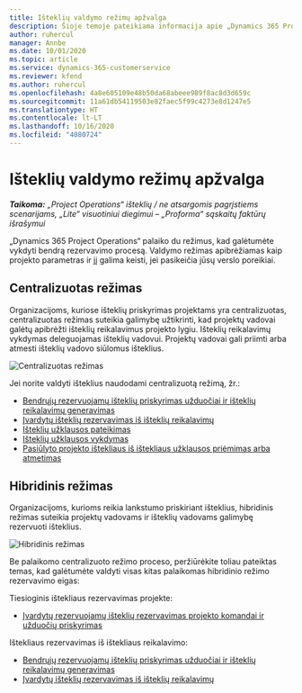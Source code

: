 ```yaml
---
title: Išteklių valdymo režimų apžvalga
description: Šioje temoje pateikiama informacija apie „Dynamics 365 Project Operations“ išteklių valdymo funkcijas.
author: ruhercul
manager: Annbe
ms.date: 10/01/2020
ms.topic: article
ms.service: dynamics-365-customerservice
ms.reviewer: kfend
ms.author: ruhercul
ms.openlocfilehash: 4a8e605109e48b50da68abeee989f8ac8d3d659c
ms.sourcegitcommit: 11a61db54119503e82faec5f99c4273e8d1247e5
ms.translationtype: HT
ms.contentlocale: lt-LT
ms.lasthandoff: 10/16/2020
ms.locfileid: "4080724"
---
```

# <a name="resource-management-modes-overview"></a>Išteklių valdymo režimų apžvalga

_**Taikoma:** „Project Operations“ išteklių / ne atsargomis pagrįstiems scenarijams, „Lite“ visuotiniui diegimui – „Proforma“ sąskaitų faktūrų išrašymui_


„Dynamics 365 Project Operations“ palaiko du režimus, kad galėtumėte vykdyti bendrą rezervavimo procesą. Valdymo režimas apibrėžiamas kaip projekto parametras ir jį galima keisti, jei pasikeičia jūsų verslo poreikiai.    

## <a name="central-mode"></a>Centralizuotas režimas
Organizacijoms, kuriose išteklių priskyrimas projektams yra centralizuotas, centralizuotas režimas suteikia galimybę užtikrinti, kad projektų vadovai galėtų apibrėžti išteklių reikalavimus projekto lygiu. Išteklių reikalavimų vykdymas deleguojamas išteklių vadovui. Projektų vadovai gali priimti arba atmesti išteklių vadovo siūlomus išteklius.

![Centralizuotas režimas](./media/resource-management-central.png)

Jei norite valdyti išteklius naudodami centralizuotą režimą, žr.:

- [Bendrųjų rezervuojamų išteklių priskyrimas užduočiai ir išteklių reikalavimų generavimas](https://docs.microsoft.com/dynamics365/project-service/assign-generic-bookable-resource)
- [Įvardytų išteklių rezervavimas iš išteklių reikalavimų](https://docs.microsoft.com/dynamics365/project-service/book-named-resource)
- [Išteklių užklausos pateikimas](https://docs.microsoft.com/dynamics365/project-service/submit-resource-request)
- [Išteklių užklausos vykdymas](https://docs.microsoft.com/dynamics365/project-service/resource-management-fulfill-requests)
- [Pasiūlyto projekto ištekliaus iš ištekliaus užklausos priėmimas arba atmetimas](https://docs.microsoft.com/dynamics365/project-service/accept-reject-proposed-resource)

## <a name="hybrid-mode"></a>Hibridinis režimas
Organizacijoms, kurioms reikia lankstumo priskiriant išteklius, hibridinis režimas suteikia projektų vadovams ir išteklių vadovams galimybę rezervuoti išteklius.

![Hibridinis režimas](./media/resource-management-hybrid.png)

Be palaikomo centralizuoto režimo proceso, peržiūrėkite toliau pateiktas temas, kad galėtumėte valdyti visas kitas palaikomas hibridinio režimo rezervavimo eigas:

Tiesioginis ištekliaus rezervavimas projekte:
- [Įvardytų rezervuojamų išteklių rezervavimas projekto komandai ir užduočių priskyrimas](https://docs.microsoft.com/dynamics365/project-service/assign-named-bookable-resource)

Ištekliaus rezervavimas iš ištekliaus reikalavimo:
- [Bendrųjų rezervuojamų išteklių priskyrimas užduočiai ir išteklių reikalavimų generavimas](https://docs.microsoft.com/dynamics365/project-service/assign-generic-bookable-resource)
- [Įvardytų išteklių rezervavimas iš išteklių reikalavimų](https://docs.microsoft.com/dynamics365/project-service/book-named-resource)
